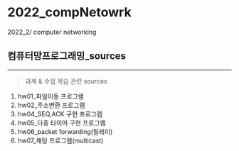 # 2022_compNetowrk
2022_2/ computer networking
## 컴퓨터망프로그래밍_sources
-------------
> 과제 & 수업 복습 관련 sources
1. hw01_파일이동 프로그램
2. hw02_주소변환 프로그램
3. hw04_SEQ,ACK 구현 프로그램
4. hw05_다중 타이머 구현 프로그램
5. hw06_packet forwarding(릴레이)
6. hw07_채팅 프로그램(multicast)
